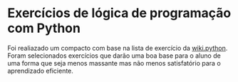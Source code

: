 # Exercícios de lógica de programação com Python

Foi realiazado um compacto com base na lista de exercício da [wiki.python](wiki.python.org.br).
Foram selecionados exercícios que darão uma boa base para o aluno de uma forma que seja menos massante mas não menos satisfatório para o aprendizado eficiente.

